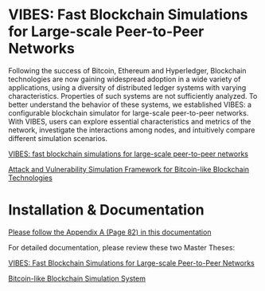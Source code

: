 # VIBES: Fast Blockchain Simulations for Large-scale Peer-to-Peer Networks

Following the success of Bitcoin, Ethereum and Hyperledger, Blockchain technologies are now gaining widespread adoption in a wide variety of applications, using a diversity of distributed ledger systems with varying characteristics. Properties of such systems are not sufficiently analyzed. To better understand the behavior of these systems, we established VIBES: a configurable blockchain simulator for large-scale peer-to-peer networks. With VIBES, users can explore essential characteristics and metrics of the network, investigate the interactions among nodes, and intuitively compare different simulation scenarios.

[VIBES: fast blockchain simulations for large-scale peer-to-peer networks](https://dl.acm.org/citation.cfm?id=3155020)

[Attack and Vulnerability Simulation Framework for Bitcoin-like Blockchain Technologies](https://dl.acm.org/citation.cfm?id=3284017)

# Installation & Documentation

[Please follow the Appendix A (Page 82) in this documentation](https://github.com/i13-msrg/vibes/blob/master/docs/Attacks-simulation-thesis.pdf)

For detailed documentation, please review these two Master Theses:

[VIBES: Fast Blockchain Simulations for Large-scale Peer-to-Peer Networks](https://github.com/i13-msrg/vibes/blob/master/docs/Master_Thesis_VIBES.pdf)

[Bitcoin-like Blockchain Simulation System](https://github.com/i13-msrg/vibes/blob/master/docs/Attacks-simulation-thesis.pdf)
